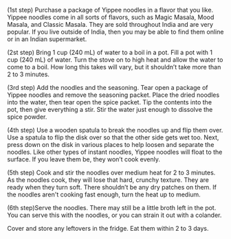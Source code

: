 (1st step) Purchase a package of Yippee noodles in a flavor that you like. Yippee noodles come in all sorts of flavors, such as Magic Masala, Mood Masala, and Classic Masala. They are sold throughout India and are very popular. If you live outside of India, then you may be able to find them online or in an Indian supermarket.

(2st step) Bring 1 cup (240 mL) of water to a boil in a pot. Fill a pot with 1 cup (240 mL) of water. Turn the stove on to high heat and allow the water to come to a boil. How long this takes will vary, but it shouldn’t take more than 2 to 3 minutes.

(3rd step) Add the noodles and the seasoning. Tear open a package of Yippee noodles and remove the seasoning packet. Place the dried noodles into the water, then tear open the spice packet. Tip the contents into the pot, then give everything a stir.                                        Stir the water just enough to dissolve the spice powder.

(4th step) Use a wooden spatula to break the noodles up and flip them over. Use a spatula to flip the disk over so that the other side gets wet too. Next, press down on the disk in various places to help loosen and separate the noodles.                                                   Like other types of instant noodles, Yippee noodles will float to the surface. If you leave them be, they won’t cook evenly.

(5th step) Cook and stir the noodles over medium heat for 2 to 3 minutes. As the noodles cook, they will lose that hard, crunchy texture. They are ready when they turn soft. There shouldn’t be any dry patches on them.                                                                             If the noodles aren't cooking fast enough, turn the heat up to medium.

(6th step)Serve the noodles. There may still be a little broth left in the pot. You can serve this with the noodles, or you can strain it out with a colander.

Cover and store any leftovers in the fridge. Eat them within 2 to 3 days.
